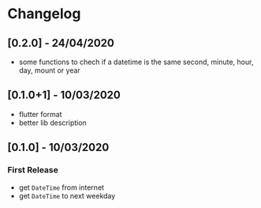 # Changelog

## [0.2.0] - 24/04/2020

* some functions to chech if a datetime is the same second, minute, hour, day, mount or year

## [0.1.0+1] - 10/03/2020

* flutter format
* better lib description

## [0.1.0] - 10/03/2020

### First Release

* get `DateTime` from internet
* get `DateTime` to next weekday
